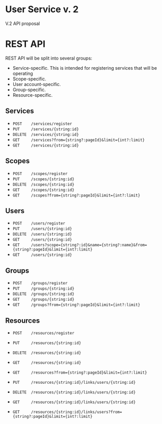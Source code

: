 
# User Service v. 2

V.2 API proposal

# REST API

REST API will be split into several groups:

* Service-specific. This is intended for registering services that will be operating
* Scope-specific.
* User account-specific.
* Group-specific.
* Resource-specific.

## Services

* ``POST    /services/register``
* ``PUT     /services/{string:id}``
* ``DELETE  /services/{string:id}``
* ``GET     /services?from={string?:pageId}&limit={int?:limit}``
* ``GET     /services/{string:id}``

## Scopes

* ``POST    /scopes/register``
* ``PUT     /scopes/{string:id}``
* ``DELETE  /scopes/{string:id}``
* ``GET     /scopes/{string:id}``
* ``GET     /scopes?from={string?:pageId}&limit={int?:limit}``

## Users

* ``POST    /users/register``
* ``PUT     /users/{string:id}``
* ``DELETE  /users/{string:id}``
* ``GET     /users/{string:id}``
* ``GET     /users?scope={string?:id}&name={string?:name}&from={string?:pageId}&limit={int?:limit}``
* ``GET     /users/{string:id}``

## Groups

* ``POST    /groups/register``
* ``PUT     /groups/{string:id}``
* ``DELETE  /groups/{string:id}``
* ``GET     /groups/{string:id}``
* ``GET     /groups?from={string?:pageId}&limit={int?:limit}``

## Resources

* ``POST    /resources/register``
* ``PUT     /resources/{string:id}``
* ``DELETE  /resources/{string:id}``
* ``GET     /resources/{string:id}``
* ``GET     /resources?from={string?:pageId}&limit={int?:limit}``

* ``PUT     /resources/{string:id}/links/users/{string:id}``
* ``DELETE  /resources/{string:id}/links/users/{string:id}``
* ``GET     /resources/{string:id}/links/users/{string:id}``
* ``GET     /resources/{string:id}/links/users?from={string?:pageId}&limit={int?:limit}``
